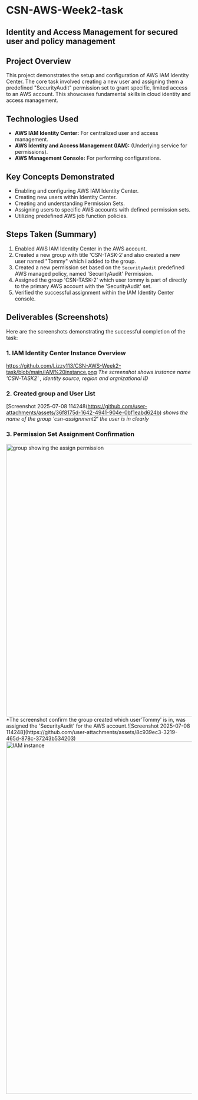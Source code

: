 # CSN-AWS-Week2-task
## Identity and Access Management for secured user and policy management

## Project Overview
This project demonstrates the setup and configuration of AWS IAM Identity Center. The core task involved creating a new user and assigning them a predefined "SecurityAudit" permission set to grant specific, limited access to an AWS account. This showcases fundamental skills in cloud identity and access management.

## Technologies Used
* **AWS IAM Identity Center:** For centralized user and access management.
* **AWS Identity and Access Management (IAM):** (Underlying service for permissions).
* **AWS Management Console:** For performing configurations.

## Key Concepts Demonstrated
* Enabling and configuring AWS IAM Identity Center.
* Creating new users within Identity Center.
* Creating and understanding Permission Sets.
* Assigning users to specific AWS accounts with defined permission sets.
* Utilizing predefined AWS job function policies.

## Steps Taken (Summary)
1.  Enabled AWS IAM Identity Center in the AWS account.
2.  Created a new group with title 'CSN-TASK-2'and also created a new  user named "Tommy" which i added to the group. 
3.  Created a new permission set based on the `SecurityAudit` predefined AWS managed policy, named 'SecurityAudit' Permission.
4.  Assigned the group 'CSN-TASK-2' which user tommy is part of directly to the primary AWS account with the 'SecurityAudit' set.
5.  Verified the successful assignment within the IAM Identity Center console.

## Deliverables (Screenshots)
Here are the screenshots demonstrating the successful completion of the task:

### 1. IAM Identity Center Instance Overview
https://github.com/Lizzy113/CSN-AWS-Week2-task/blob/main/IAM%20instance.png
*The screenshot shows instance name 'CSN-TASK2' , identity source, region and orgnizational ID*

### 2. Created group and User List
[Screenshot 2025-07-08 114248(https://github.com/user-attachments/assets/36f8175d-1642-4941-904e-0bf1eabd624b)
*shows the name of the group 'csn-assignment2' the user is in clearly*

### 3. Permission Set Assignment Confirmation
<img width="740" alt="group showing the assign permission" src="https://github.com/user-attachments/assets/41407d19-7c40-4bbe-b043-227e5c80b1dd" />
*The screenshot confirm the group created which user'Tommy' is in, was assigned the 'SecurityAudit' for the AWS account.![Screenshot 2025-07-08 114248](https://github.com/user-attachments/assets/8c939ec3-3219-465d-878c-37243b534203)



<img width="957" alt="IAM instance" src="https://github.com/user-attachments/assets/33402a97-a8fe-408d-af95-2e3921067ce8" />





